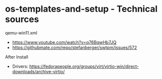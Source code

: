 # os-templates-and-setup - Technical sources

qemu-win11.xml
- https://www.youtube.com/watch?v=q76BqwHb7JQ
- https://githubmate.com/repo/stefanberger/swtpm/issues/572

After Install
- Drivers: https://fedorapeople.org/groups/virt/virtio-win/direct-downloads/archive-virtio/
